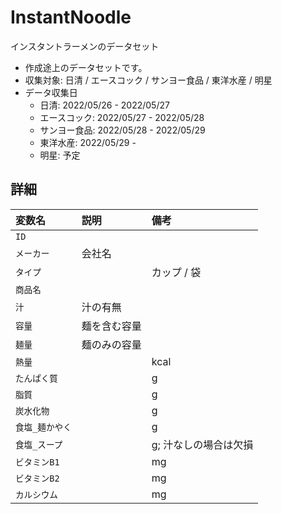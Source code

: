 # InstantNoodle
インスタントラーメンのデータセット

* 作成途上のデータセットです。
* 収集対象: 日清 / エースコック / サンヨー食品 / 東洋水産 / 明星
* データ収集日
   * 日清: 2022/05/26 - 2022/05/27
   * エースコック: 2022/05/27 - 2022/05/28
   * サンヨー食品: 2022/05/28 - 2022/05/29
   * 東洋水産: 2022/05/29 - 
   * 明星: 予定

## 詳細

|変数名|説明|備考|
|:---|:---|:---|
|`ID`|||
|`メーカー`|会社名||
|`タイプ`||カップ / 袋|
|`商品名`|||
|`汁`|汁の有無||
|`容量`|麺を含む容量||
|`麺量`|麺のみの容量||
|`熱量`||kcal|
|`たんぱく質`||g|
|`脂質`||g|
|`炭水化物`||g|
|`食塩_麺かやく`||g|
|`食塩_スープ`||g; 汁なしの場合は欠損|
|`ビタミンB1`||mg|
|`ビタミンB2`||mg|
|`カルシウム`||mg|
